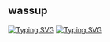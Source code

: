 <h2 align="left">wassup</h2>

<div align="left">
  <a href="https://git.io/typing-svg"><img src="https://readme-typing-svg.demolab.com?font=Hack&duration=1&color=F7F7F7&multiline=true&repeat=false&width=210&height=230&lines=%E2%80%82%E2%80%82%E2%80%82%E2%80%82%E2%80%82%E2%80%82%E2%80%82%E3%85%A4%E3%85%A4%E3%85%A4.d8888b.;%E2%80%82d8b%E2%80%82%E2%80%82d88P%E2%80%82+Y88b+;%E2%80%82Y8P+%E2%80%82%E2%80%82%E2%80%82%E2%80%82%E2%80%82%E2%80%82.d88P+;%E2%80%82%E2%80%82%E2%80%82%E2%80%82%E2%80%82%E2%80%82%E2%80%82%E2%80%82%E2%80%82%E2%80%82%E2%80%828888%22++;++%E2%80%82++++%E2%80%82%E2%80%82%E2%80%82%E2%80%82%E2%80%82%E2%80%82%E2%80%82%E2%80%82%E2%80%82%E2%80%82%22Y8b.;%E2%80%82d8b%E2%80%82+888%E2%80%82%E2%80%82%E2%80%82%E2%80%82888+;%E2%80%82Y8P%E2%80%82%E2%80%82Y88b+%E2%80%82d88P+;%E2%80%82%E2%80%82%E2%80%82%E2%80%82%E2%80%82%E2%80%82+%22Y8888P%22+" alt="Typing SVG" /></a>
  <a href="https://git.io/typing-svg"><img src="https://readme-typing-svg.demolab.com?font=Hack&duration=1&color=F7F7F7&multiline=true&repeat=false&height=230&separator=%3C&lines=%E2%80%84%E2%80%84hi%2C+im+%40val00n+;3%3C%E2%80%84%E2%80%84sometimes+i+do+computer+stuff%3C%E2%80%84%E2%80%84still+learning%3C%E2%80%84%E2%80%84i+use+arch+btw%3C+%3C%E2%80%84%E2%80%84tg+-+%40v4loon" alt="Typing SVG" /></a>
</div>
